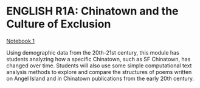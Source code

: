 # ENGLISH R1A: Chinatown and the Culture of Exclusion

[Notebook 1](http://datahub.berkeley.edu/user-redirect/interact?account=ds-modules&repo=XENGLIS-31AC&branch=master&path=01-Chinatowns.ipynb)

<p> Using demographic data from the 20th-21st century, this module has students analyzing how a specific Chinatown, such as SF Chinatown, has changed over time.  Students will also use some simple computational text analysis methods to explore and compare the structures of poems written on Angel Island and in Chinatown publications from the early 20th century. 

